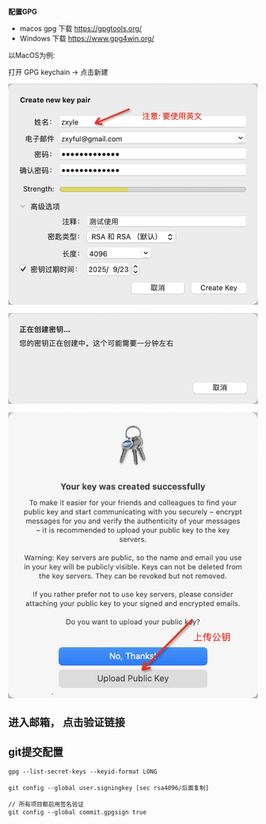 **配置GPG**
- macos gpg 下载 https://gpgtools.org/
- Windows 下载 https://www.gpg4win.org/

以MacOS为例:

打开 GPG keychain -> 点击新建

![gpg1](../resource/images/gpg1.jpg)

![gpg2-1](../resource/images/gpg2-1.jpg)

![gpg2](../resource/images/gpg2.jpg)



## 进入邮箱， 点击验证链接

## git提交配置

```
gpg --list-secret-keys --keyid-format LONG

git config --global user.signingkey [sec rsa4096/后面复制]

// 所有项目都启用签名验证
git config --global commit.gpgsign true
```
